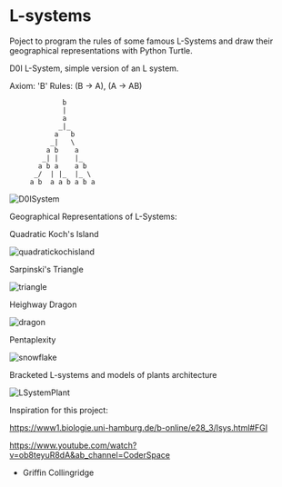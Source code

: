 # L-systems

Poject to program the rules of some famous L-Systems and draw their geographical representations with Python Turtle.

D0I L-System, simple version of an L system.

Axiom: 'B'
Rules: (B -> A), (A -> AB) 


                 b
                 |
                 a
                _|_
               a   b
              _|   \
             a b    a
            _| |    |_
           a b a    a b
          _/  | |_  |_ \   
         a b  a a b a b a
         

![D0ISystem](https://user-images.githubusercontent.com/43960738/224443490-563b2ca2-4414-4217-a2d8-baa921b8b8cb.JPG)

Geographical Representations of L-Systems:

Quadratic Koch's Island

![quadratickochisland](https://user-images.githubusercontent.com/43960738/224443737-508d2839-5d27-48b0-881d-579396b8dcb3.JPG)

Sarpinski's Triangle

![triangle](https://user-images.githubusercontent.com/43960738/224444089-c5d5337c-d88b-478f-99ad-80ca540977e5.JPG)

Heighway Dragon

![dragon](https://user-images.githubusercontent.com/43960738/224444153-61cd04b3-1fa9-4ae5-923b-73faf6fb1e58.JPG)

Pentaplexity

![snowflake](https://user-images.githubusercontent.com/43960738/224444226-f09ea99c-0118-46e3-a4ea-587b76ff09d1.JPG)

Bracketed L-systems and models of plants architecture

![LSystemPlant](https://user-images.githubusercontent.com/43960738/224444444-254c22dc-d504-4869-b4a5-03690d0e6fdb.JPG)

Inspiration for this project:

https://www1.biologie.uni-hamburg.de/b-online/e28_3/lsys.html#FGI

https://www.youtube.com/watch?v=ob8teyuR8dA&ab_channel=CoderSpace

- Griffin Collingridge
